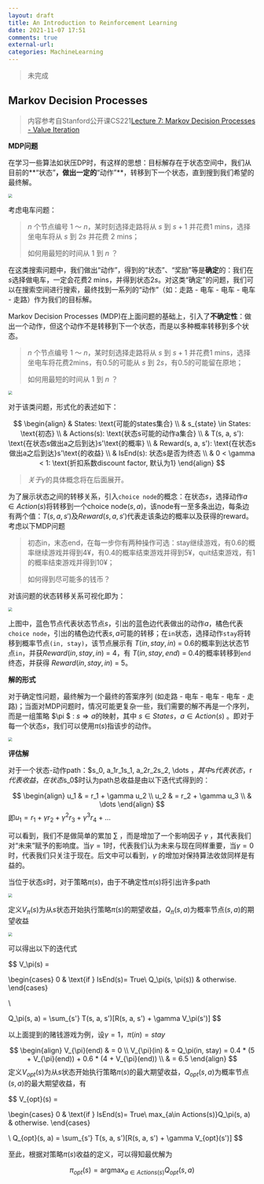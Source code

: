 ```yaml
---
layout: draft
title: An Introduction to Reinforcement Learning
date: 2021-11-07 17:51
comments: true
external-url:
categories: MachineLearning
---
```


> 未完成

## Markov Decision Processes

> 内容参考自Stanford公开课CS221[Lecture 7: Markov Decision Processes - Value Iteration](https://www.youtube.com/watch?v=9g32v7bK3Co)

**MDP问题**

在学习一些算法如状压DP时，有这样的思想：目标解存在于状态空间中，我们从目前的**“状态”**，做出一定的**“动作”**，转移到下一个状态，直到搜到我们希望的最终解。

<img src="{{ '/assets/imgs/1.png' | relative_url }}" style="zoom:50%;">

考虑电车问题：

>$n$ 个节点编号 1 ～ $n$，某时刻选择走路将从 $s$ 到 $s+1$ 并花费1 mins，选择坐电车将从 $s$ 到 $2s$ 并花费 2 mins；
>
>如何用最短的时间从 $1$ 到 $n$ ？ 

在这类搜索问题中，我们做出“动作”，得到的“状态”、“奖励”等是**确定**的：我们在$s$选择做电车，一定会花费2 mins，并得到状态$2s$。对这类“确定”的问题，我们可以在搜索空间进行搜索，最终找到一系列的“动作”（如：走路 - 电车 - 电车 - 电车 - 走路）作为我们的目标解。

Markov Decision Processes (MDP)在上面问题的基础上，引入了**不确定性**：做出一个动作，但这个动作不是转移到下一个状态，而是以多种概率转移到多个状态。

> $n$ 个节点编号 1 ～ $n$，某时刻选择走路将从 $s$ 到 $s+1$ 并花费1 mins，选择坐电车将花费2mins，有$0.5$的可能从 $s$ 到 $2s$，有0.5的可能留在原地；
>
> 如何用最短的时间从 $1$ 到 $n$ ？ 

<img src="{{ '/assets/imgs/2.png' | relative_url }}" style="zoom:50%;">

对于该类问题，形式化的表述如下：


$$
\begin{align}
& States: \text{可能的states集合}
\\
& s_{state} \in States: \text{初态}
\\
& Actions(s): \text{状态s可能的动作a集合}
\\
& T(s, a, s'): \text{在状态s做出a之后到达}s'\text{的概率}
\\
& Reward(s, a, s'): \text{在状态s做出a之后到达}s'\text{的收益}
\\
&
IsEnd(s): 状态s是否为终态
\\
&
0 < \gamma < 1: \text{折扣系数discount factor, 默认为1}
\end{align}
$$


> $关于\gamma$的具体概念将在后面展开。

为了展示状态之间的转移关系，引入`choice node`的概念：在状态$s$，选择动作$a \in Action(s)$将转移到一个$\text{choice node}(s, a)$，该node有一至多条出边，每条边有两个值：$T(s, a, s')$及$Reward(s, a, s')$代表走该条边的概率以及获得的reward。考虑以下MDP问题

> 初态in，末态end，在每一步你有两种操作可选：stay继续游戏，有0.6的概率继续游戏并得到4¥，有0.4的概率结束游戏并得到5¥，quit结束游戏，有1的概率结束游戏并得到10¥；
>
> 如何得到尽可能多的钱币？

对该问题的状态转移关系可视化即为：

<img src="{{ '/assets/imgs/3.png' | relative_url }}" style="zoom:50%;">

上图中，蓝色节点代表状态节点$s$，引出的蓝色边代表做出的动作$a$，橘色代表`choice node`，引出的橘色边代表$s,a$可能的转移；在`in`状态，选择动作`stay`将转移到概率节点`(in, stay)`，该节点展示有 $T(in, stay, in)$ = 0.6的概率到达状态节点`in`，并获$Reward(in, stay, in)$ = 4，有 $T(in, stay, end)$ = 0.4的概率转移到`end`终态，并获得 $Reward(in, stay, in)$ = 5。

**解的形式**

对于确定性问题，最终解为一个最终的答案序列 (如走路 - 电车 - 电车 - 电车 - 走路)；当面对MDP问题时，情况可能更复杂一些，我们需要的解不再是一个序列，而是一组策略 $\pi $ : $s \Rightarrow a$的映射，其中 $s \in States$，$a \in Action(s)$ 。即对于每一个状态$s$，我们可以使用$\pi(s)$指该步的动作。

<img src="{{ '/assets/imgs/4.png' | relative_url }}" style="zoom:50%;">

**评估解**

对于一个状态-动作path：$s_0, a_1r_1s_1, a_2r_2s_2, \dots $，其中$s$代表状态，$r$代表收益，在状态$s_0$时认为path总收益是由以下迭代式得到的：


$$
\begin{align}
u_1 & = r_1 + \gamma u_2
\\
u_2 & = r_2 + \gamma u_3
\\
& \dots
\end{align}
$$
即$u_1 = r_1 + \gamma r_2 + \gamma ^2 r_3 + \gamma ^3 r_4 +\dots$ 

可以看到，我们不是做简单的累加 $\sum$ ，而是增加了一个影响因子 $\gamma$ ，其代表我们对“未来”赋予的影响度。当$\gamma = 1$时，代表我们认为未来与现在同样重要，当$\gamma = 0$时，代表我们只关注于现在。后文中可以看到，$\gamma$ 的增加对保持算法收敛同样是有益的。

当位于状态$s$时，对于策略$\pi(s)$，由于不确定性$\pi(s)$将引出许多path

<img src="{{ '/assets/imgs/5.png' | relative_url }}" style="zoom:50%;">

定义$V_\pi(s)$为从$s$状态开始执行策略$\pi(s)$的期望收益，$Q_\pi(s, a)$为概率节点$(s, a)$的期望收益

<img src="{{ '/assets/imgs/6.png' | relative_url }}" style="zoom:50%;">

可以得出以下的迭代式


$$
V_\pi(s) = 

\begin{cases}
0  & \text{if  } IsEnd(s)= True\\
Q_\pi(s, \pi(s))  &  otherwise.
\end{cases}

\\

Q_\pi(s, a) = \sum_{s'} T(s, a, s')[R(s, a, s') + \gamma V_\pi(s')]
$$


 以上面提到的赌钱游戏为例，设$\gamma = 1$，$\pi(in) = stay$


$$
\begin{align}
V_{\pi}(end) & = 0
\\
V_{\pi}(in) & = Q_\pi(in, stay) = 0.4 * (5 + V_{\pi}(end)) + 0.6 * (4 + V_{\pi}(end))
\\
& = 6.5
\end{align}
$$
定义$V_{opt}(s)$为从$s$状态开始执行策略$\pi(s)$的最大期望收益，$Q_{opt}(s, a)$为概率节点$(s, a)$的最大期望收益，有


$$
V_{opt}(s) = 

\begin{cases}
0  & \text{if  } IsEnd(s)= True\\
max_{a\in Actions(s)}Q_\pi(s, a)  &  otherwise.
\end{cases}

\\
Q_{opt}(s, a) = \sum_{s'} T(s, a, s')[R(s, a, s') + \gamma V_{opt}(s')]
$$




至此，根据对策略$\pi(s)$收益的定义，可以得知最优解为


$$
\pi_{opt}(s) = \text{argmax}_{a\in Actions(s)}Q_{opt}(s, a)
$$




